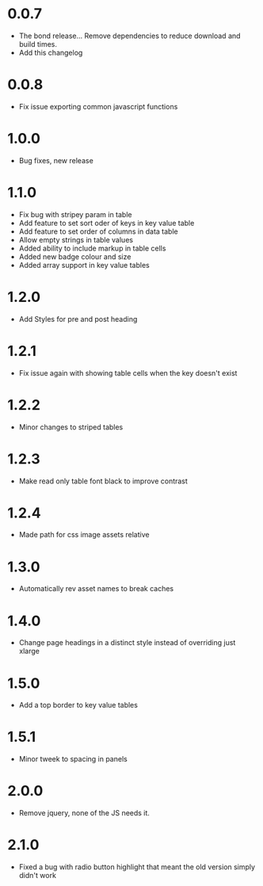 # 0.0.7

- The bond release... Remove dependencies to reduce download and build times.
- Add this changelog

# 0.0.8
- Fix issue exporting common javascript functions

# 1.0.0
- Bug fixes, new release

# 1.1.0
- Fix bug with stripey param in table
- Add feature to set sort oder of keys in key value table
- Add feature to set order of columns in data table
- Allow empty strings in table values
- Added ability to include markup in table cells
- Added new badge colour and size
- Added array support in key value tables

# 1.2.0
- Add Styles for pre and post heading

# 1.2.1
- Fix issue again with showing table cells when the key doesn't exist

# 1.2.2
- Minor changes to striped tables

# 1.2.3
- Make read only table font black to improve contrast

# 1.2.4
- Made path for css image assets relative

# 1.3.0
- Automatically rev asset names to break caches

# 1.4.0
- Change page headings in a distinct style instead of overriding just xlarge

# 1.5.0
- Add a top border to key value tables

# 1.5.1
- Minor tweek to spacing in panels

# 2.0.0
- Remove jquery, none of the JS needs it.

# 2.1.0
- Fixed a bug with radio button highlight that meant the old version simply didn't work
